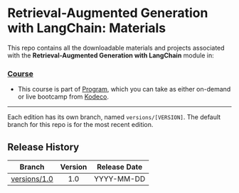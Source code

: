 # Retrieval-Augmented Generation with LangChain: Materials



This repo contains all the downloadable materials and projects associated with the **Retrieval-Augmented Generation with LangChain** module in:

### [Course](https://www.kodeco.com/library)

- This course is part of [Program](https://www.kodeco.com), which you can take as either on-demand or live bootcamp from [Kodeco](https://www.kodeco.com).

--- 

Each edition has its own branch, named `versions/[VERSION]`. The default branch for this repo is for the most recent edition.

## Release History

| Branch                                                                                  | Version | Release Date |
| --------------------------------------------------------------------------------------- |:-------:|:------------:|
| [versions/1.0](https://github.com/kodecocodes/m3-ragl-materials/tree/versions/1.0) | 1.0     | YYYY-MM-DD   |
